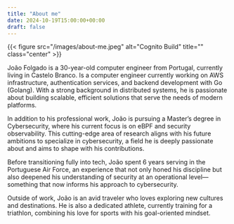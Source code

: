 ```yaml
---
title: "About me"
date: 2024-10-19T15:00:00+00:00
draft: false
---
```


{{< figure src="/images/about-me.jpeg" alt="Cognito Build" title="" class="center" >}}

João Folgado is a 30-year-old computer engineer from Portugal, currently living in Castelo Branco. Is a computer engineer currently working on AWS infrastructure, authentication services, and backend development with Go (Golang). With a strong background in distributed systems, he is passionate about building scalable, efficient solutions that serve the needs of modern platforms.

In addition to his professional work, João is pursuing a Master’s degree in Cybersecurity, where his current focus is on eBPF and security observability. This cutting-edge area of research aligns with his future ambitions to specialize in cybersecurity, a field he is deeply passionate about and aims to shape with his contributions.

Before transitioning fully into tech, João spent 6 years serving in the Portuguese Air Force, an experience that not only honed his discipline but also deepened his understanding of security at an operational level—something that now informs his approach to cybersecurity.

Outside of work, João is an avid traveler who loves exploring new cultures and destinations. He is also a dedicated athlete, currently training for a triathlon, combining his love for sports with his goal-oriented mindset.